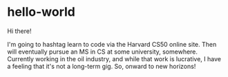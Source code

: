 # hello-world

Hi there!

I'm going to hashtag learn to code via the Harvard CS50 online site. Then will eventually pursue an MS in CS at some 
university, somewhere. Currently working in the oil industry, and while that work is lucrative, I have a feeling that it's not
a long-term gig. So, onward to new horizons!
